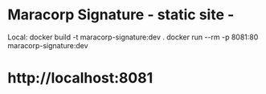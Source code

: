 # Maracorp Signature - static site - 
Local:
docker build -t maracorp-signature:dev .
docker run --rm -p 8081:80 maracorp-signature:dev
# http://localhost:8081
